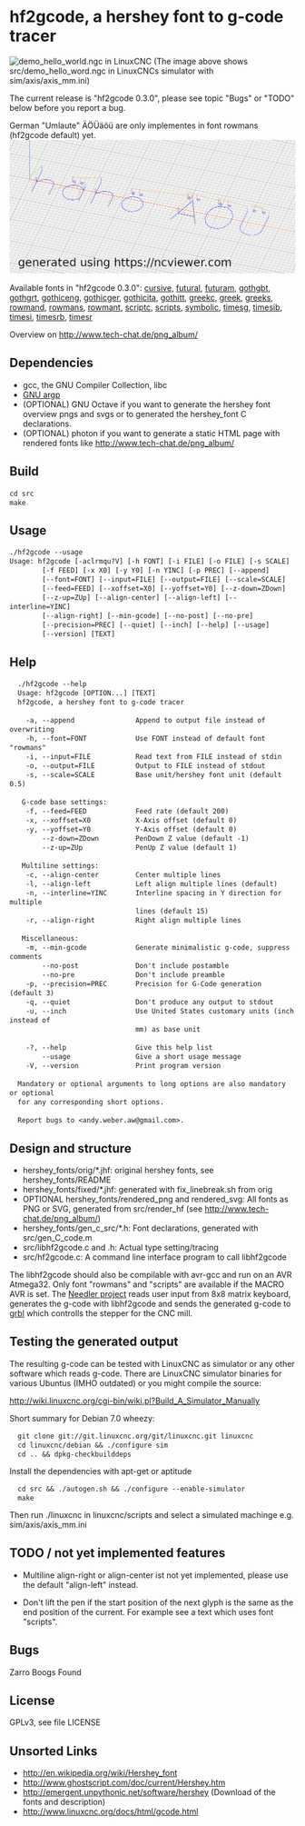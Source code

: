 hf2gcode, a hershey font to g-code tracer
=========================================
![demo_hello_world.ngc in LinuxCNC](http://tech-chat.de/images/demo_hello_world.png)
(The image above shows src/demo_hello_word.ngc in LinuxCNCs simulator with sim/axis/axis_mm.ini)

The current release is "hf2gcode 0.3.0",
please see topic "Bugs" or "TODO" below before you report a bug.

German "Umlaute" ÄÖÜäöü are only implementes in font rowmans (hf2gcode default) yet.
![Demo with German Umlaut, rendered with ncviewer.com](demo_Umlaute.png?raw=true)

Available fonts in "hf2gcode 0.3.0":
[cursive](http://www.tech-chat.de/hf/cursive.svg),
[futural](http://www.tech-chat.de/hf/futural.svg),
[futuram](http://www.tech-chat.de/hf/futuram.svg),
[gothgbt](http://www.tech-chat.de/hf/gothgbt.svg),
[gothgrt](http://www.tech-chat.de/hf/gothgrt.svg),
[gothiceng](http://www.tech-chat.de/hf/gothiceng.svg),
[gothicger](http://www.tech-chat.de/hf/gothicger.svg),
[gothicita](http://www.tech-chat.de/hf/gothicita.svg),
[gothitt](http://www.tech-chat.de/hf/gothitt.svg),
[greekc](http://www.tech-chat.de/hf/greekc.svg),
[greek](http://www.tech-chat.de/hf/greek.svg),
[greeks](http://www.tech-chat.de/hf/greeks.svg),
[rowmand](http://www.tech-chat.de/hf/rowmand.svg),
[rowmans](http://www.tech-chat.de/hf/rowmans.svg),
[rowmant](http://www.tech-chat.de/hf/rowmant.svg),
[scriptc](http://www.tech-chat.de/hf/scriptc.svg),
[scripts](http://www.tech-chat.de/hf/scripts.svg),
[symbolic](http://www.tech-chat.de/hf/symbolic.svg),
[timesg](http://www.tech-chat.de/hf/timesg.svg),
[timesib](http://www.tech-chat.de/hf/timesib.svg),
[timesi](http://www.tech-chat.de/hf/timesi.svg),
[timesrb](http://www.tech-chat.de/hf/timesrb.svg),
[timesr](http://www.tech-chat.de/hf/timesr.svg)

Overview on http://www.tech-chat.de/png_album/

Dependencies
------------
*  gcc, the GNU Compiler Collection, libc
*  [GNU argp](http://www.gnu.org/software/libc/manual/html_node/Argp.html)
*  (OPTIONAL) GNU Octave if you want to generate the hershey font overview pngs and svgs or to generated the hershey_font C declarations.
*  (OPTIONAL) photon if you want to generate a static HTML page with rendered fonts like http://www.tech-chat.de/png_album/

Build
-----
    cd src
    make

Usage
-----
    ./hf2gcode --usage
    Usage: hf2gcode [-aclrmqu?V] [-h FONT] [-i FILE] [-o FILE] [-s SCALE]
            [-f FEED] [-x X0] [-y Y0] [-n YINC] [-p PREC] [--append]
            [--font=FONT] [--input=FILE] [--output=FILE] [--scale=SCALE]
            [--feed=FEED] [--xoffset=X0] [--yoffset=Y0] [--z-down=ZDown]
            [--z-up=ZUp] [--align-center] [--align-left] [--interline=YINC]
            [--align-right] [--min-gcode] [--no-post] [--no-pre]
            [--precision=PREC] [--quiet] [--inch] [--help] [--usage]
            [--version] [TEXT]


Help
----
      ./hf2gcode --help
      Usage: hf2gcode [OPTION...] [TEXT]
      hf2gcode, a hershey font to g-code tracer

        -a, --append               Append to output file instead of overwriting
        -h, --font=FONT            Use FONT instead of default font "rowmans"
        -i, --input=FILE           Read text from FILE instead of stdin
        -o, --output=FILE          Output to FILE instead of stdout
        -s, --scale=SCALE          Base unit/hershey font unit (default 0.5)

       G-code base settings:
        -f, --feed=FEED            Feed rate (default 200)
        -x, --xoffset=X0           X-Axis offset (default 0)
        -y, --yoffset=Y0           Y-Axis offset (default 0)
            --z-down=ZDown         PenDown Z value (default -1)
            --z-up=ZUp             PenUp Z value (default 1)

       Multiline settings:
        -c, --align-center         Center multiple lines
        -l, --align-left           Left align multiple lines (default)
        -n, --interline=YINC       Interline spacing in Y direction for multiple
                                   lines (default 15)
        -r, --align-right          Right align multiple lines

       Miscellaneous:
        -m, --min-gcode            Generate minimalistic g-code, suppress comments
            --no-post              Don't include postamble
            --no-pre               Don't include preamble
        -p, --precision=PREC       Precision for G-Code generation (default 3)
        -q, --quiet                Don't produce any output to stdout
        -u, --inch                 Use United States customary units (inch instead of
                                   mm) as base unit

        -?, --help                 Give this help list
            --usage                Give a short usage message
        -V, --version              Print program version

      Mandatory or optional arguments to long options are also mandatory or optional
      for any corresponding short options.

      Report bugs to <andy.weber.aw@gmail.com>.

Design and structure
--------------------
*  hershey_fonts/orig/*.jhf: original hershey fonts, see hershey_fonts/README
*  hershey_fonts/fixed/*.jhf: generated with fix_linebreak.sh from orig
*  OPTIONAL hershey_fonts/rendered_png and rendered_svg: All fonts as PNG or SVG, generated from src/render_hf (see http://www.tech-chat.de/png_album/)
*  hershey_fonts/gen_c_src/*.h: Font declarations, generated with src/gen_C_code.m
*  src/libhf2gcode.c and .h: Actual type setting/tracing
*  src/hf2gcode.c: A command line interface program to call libhf2gcode

The libhf2gcode should also be compilable with avr-gcc and run on an AVR Atmega32. Only font "rowmans" and "scripts" are available if
the MACRO AVR is set. The [Needler project](https://github.com/Andy1978/needler) reads user input from 8x8 matrix keyboard,
generates the g-code with libhf2gcode and sends the generated g-code to [grbl](https://github.com/grbl/grbl)
which controlls the stepper for the CNC mill.

Testing the generated output
----------------------------

The resulting g-code can be tested with LinuxCNC as simulator or any other software which reads g-code.
There are LinuxCNC simulator binaries for various Ubuntus (IMHO outdated) or you might compile the source:

http://wiki.linuxcnc.org/cgi-bin/wiki.pl?Build_A_Simulator_Manually

Short summary for Debian 7.0 wheezy:

      git clone git://git.linuxcnc.org/git/linuxcnc.git linuxcnc
      cd linuxcnc/debian && ./configure sim
      cd .. && dpkg-checkbuilddeps

Install the dependencies with apt-get or aptitude

      cd src && ./autogen.sh && ./configure --enable-simulator
      make

Then run ./linuxcnc in linuxcnc/scripts and select a simulated machinge e.g. sim/axis/axis_mm.ini

TODO / not yet implemented features
------------------------------------

*  Multiline align-right or align-center ist not yet implemented, please use the default "align-left" instead.

*  Don't lift the pen if the start position of the next glyph is the same as the end position of the current. For example see a text which uses font "scripts".

Bugs
----
Zarro Boogs Found

License
-------
GPLv3, see file LICENSE

Unsorted Links
--------------
*  http://en.wikipedia.org/wiki/Hershey_font
*  http://www.ghostscript.com/doc/current/Hershey.htm
*  http://emergent.unpythonic.net/software/hershey (Download of the fonts and description)
*  http://www.linuxcnc.org/docs/html/gcode.html
